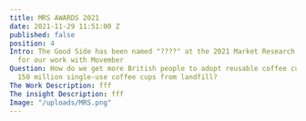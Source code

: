 ```yaml
---
title: MRS AWARDS 2021
date: 2021-11-29 11:51:00 Z
published: false
position: 4
Intro: The Good Side has been named "????" at the 2021 Market Research Society Awards
  for our work with Movember
Question: How do we get more British people to adopt reusable coffee cups, and save
  150 million single-use coffee cups from landfill?
The Work Description: fff
The insight Description: fff
Image: "/uploads/MRS.png"
---
```



